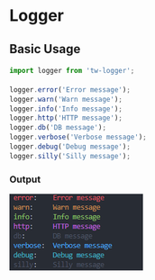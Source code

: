 # Logger

## Basic Usage

```ts
import logger from 'tw-logger';

logger.error('Error message');
logger.warn('Warn message');
logger.info('Info message');
logger.http('HTTP message');
logger.db('DB message');
logger.verbose('Verbose message');
logger.debug('Debug message');
logger.silly('Silly message');
```

### Output

![output image](./docs/output.png)